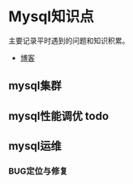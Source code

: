# Mysql知识点
主要记录平时遇到的问题和知识积累。 

- [博客](http://www.cnblogs.com/ssslinppp)  

## mysql集群

## mysql性能调优 todo

## mysql运维
### BUG定位与修复  

